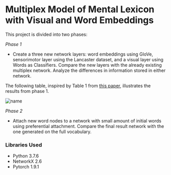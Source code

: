# Multiplex Model of Mental Lexicon with Visual and Word Embeddings

This project is divided into two phases:

*Phase 1*
- Create a three new network layers: word embeddings using GloVe, sensorimotor layer using the Lancaster dataset, and a visual layer using Words as Classifiers. Compare the new layers with the already existing multiplex network. Analyze the differences in information stored in either network. 

The following table, inspired by Table 1 from [this paper](https://github.com/FloCiaglia/multiplex_network/blob/main/papers/Multiplex_lexical_networks.pdf), illustrates the results from phase 1. 

![name](https://github.com/FloCiaglia/multiplex_network/blob/main/data/Evaluation_phase1.png)

*Phase 2*
- Attach new word nodes to a network with small amount of initial words using preferential attachment. Compare the final result network with the one generated on the full vocabulary.   
	

### Libraries Used

- Python 3.7.6
- NetworkX 2.6
- Pytorch 1.9.1

 


